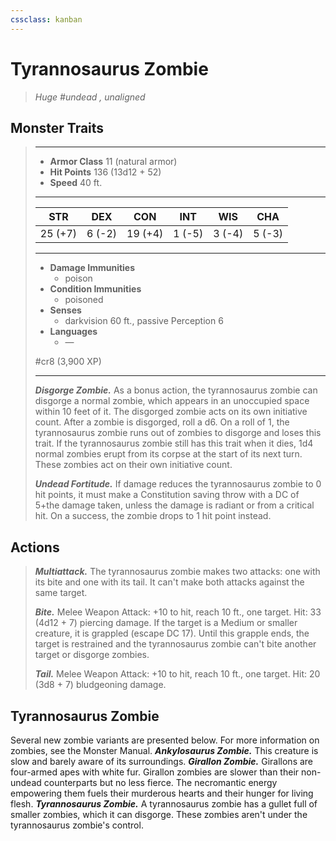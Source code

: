 ```yaml
---
cssclass: kanban
---
```


# Tyrannosaurus Zombie
>*Huge #undead , unaligned*
## Monster Traits
>___
>- **Armor Class** 11 (natural armor)
>- **Hit Points** 136 (13d12 + 52)
>- **Speed** 40 ft.
>___
>|STR|DEX|CON|INT|WIS|CHA|
>|:---:|:---:|:---:|:---:|:---:|:---:|
>|25 (+7)|6 (-2)|19 (+4)|1 (-5)|3 (-4)|5 (-3)|
>___
>- **Damage Immunities**
>	 - poison
>- **Condition Immunities**
>	 - poisoned
>- **Senses**
>	 - darkvision 60 ft., passive Perception 6
>- **Languages**
>	 - —
>
> #cr8 (3,900 XP)
>___
>***Disgorge Zombie.*** As a bonus action, the tyrannosaurus zombie can disgorge a normal zombie, which appears in an unoccupied space within 10 feet of it. The disgorged zombie acts on its own initiative count. After a zombie is disgorged, roll a d6. On a roll of 1, the tyrannosaurus zombie runs out of zombies to disgorge and loses this trait. If the tyrannosaurus zombie still has this trait when it dies, 1d4 normal zombies erupt from its corpse at the start of its next turn. These zombies act on their own initiative count.  
>
>***Undead Fortitude.*** If damage reduces the tyrannosaurus zombie to 0 hit points, it must make a Constitution saving throw with a DC of 5+the damage taken, unless the damage is radiant or from a critical hit. On a success, the zombie drops to 1 hit point instead.  
>
## Actions
>***Multiattack.*** The tyrannosaurus zombie makes two attacks: one with its bite and one with its tail. It can't make both attacks against the same target.  
>
>***Bite.*** Melee Weapon Attack: +10 to hit, reach 10 ft., one target. Hit: 33 (4d12 + 7) piercing damage. If the target is a Medium or smaller creature, it is grappled (escape DC 17). Until this grapple ends, the target is restrained and the tyrannosaurus zombie can't bite another target or disgorge zombies.  
>
>***Tail.*** Melee Weapon Attack: +10 to hit, reach 10 ft., one target. Hit: 20 (3d8 + 7) bludgeoning damage.
## Tyrannosaurus Zombie
Several new zombie variants are presented below. For more information on zombies, see the Monster Manual.
***Ankylosaurus Zombie.*** This creature is slow and barely aware of its surroundings.
***Girallon Zombie.*** Girallons are four-armed apes with white fur. Girallon zombies are slower than their non-undead counterparts but no less fierce. The necromantic energy empowering them fuels their murderous hearts and their hunger for living flesh.
***Tyrannosaurus Zombie.*** A tyrannosaurus zombie has a gullet full of smaller zombies, which it can disgorge. These zombies aren't under the tyrannosaurus zombie's control.